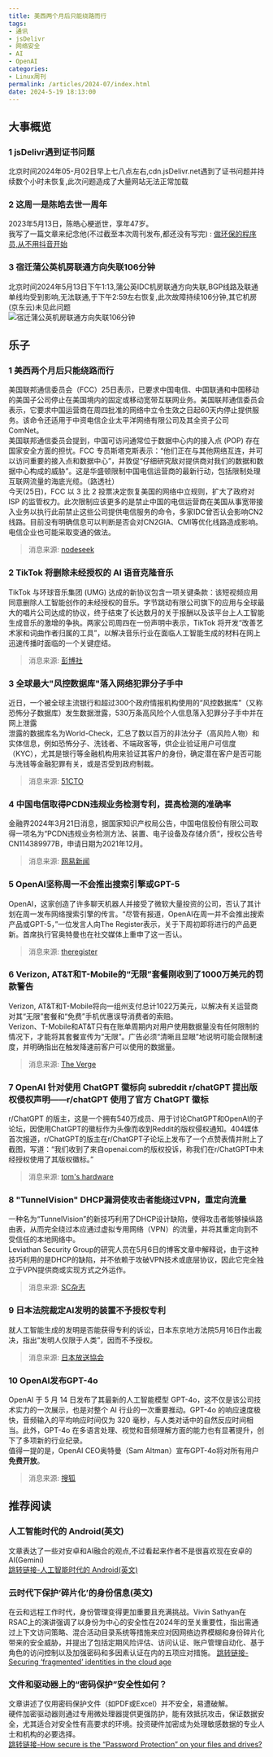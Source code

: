 ```yaml
---
title: 美西两个月后只能绕路而行
tags: 
- 通讯
- jsDelivr
- 网络安全
- AI
- OpenAI
categories: 
- Linux周刊
permalink: /articles/2024-07/index.html
date: 2024-5-19 18:13:00
---
```


## 大事概览
### 1 jsDelivr遇到证书问题
北京时间2024年05-月02日早上七八点左右,cdn.jsDelivr.net遇到了证书问题并持续数个小时未恢复,此次问题造成了大量网站无法正常加载

### 2 这周一是陈皓去世一周年
2023年5月13日，陈皓心梗逝世，享年47岁。   
我写了一篇文章来纪念他(不过截至本次周刊发布,都还没有写完) : [做环保的程序员,从不用抖音开始](https://ssdomei232.github.io/articles/anti-douyin/)

### 3 宿迁蒲公英机房联通方向失联106分钟
北京时间2024年5月13日下午1:13,蒲公英IDC机房联通方向失联,BGP线路及联通单线均受到影响,无法联通,于下午2:59左右恢复,此次故障持续106分钟,其它机房(京东云)未见此问题   
![宿迁蒲公英机房联通方向失联106分钟](/docs/assets/2024/07/AD01221B1B2E935414B0725865BB3C9A.jpg "宿迁蒲公英机房联通方向失联106分钟")

## 乐子

### 1 美西两个月后只能绕路而行
美国联邦通信委员会（FCC）25日表示，已要求中国电信、中国联通和中国移动的美国子公司停止在美国境内的固定或移动宽带互联网业务。美国联邦通信委员会表示，它要求中国运营商在周四批准的网络中立令生效之日起60天内停止提供服务。该命令还适用于中资电信企业太平洋网络有限公司及其全资子公司 ComNet。      
美国联邦通信委员会提到，中国可访问通常位于数据中心内的接入点 (POP) 存在国家安全方面的担忧。FCC 专员斯塔克斯表示：“他们正在与其他网络互连，并可以访问重要的接入点和数据中心”，并敦促“仔细研究敌对提供商对我们的数据和数据中心构成的威胁”。这是华盛顿限制中国电信运营商的最新行动，包括限制处理互联网流量的海底光缆。（路透社）   
今天(25日)，FCC 以 3 比 2 投票决定恢复美国的网络中立规则，扩大了政府对 ISP 的监管权力。此次限制应该更多的是禁止中国的电信运营商在美国从事宽带接入业务以执行此前禁止这些公司提供电信服务的命令，多家IDC曾否认会影响CN2线路。目前没有明确信息可以判断是否会对CN2GIA、CMI等优化线路造成影响。电信企业也可能采取变通的做法。    
> 消息来源: [nodeseek](https://www.nodeseek.com/post-99949-1)


### 2 TikTok 将删除未经授权的 AI 语音克隆音乐
TikTok 与环球音乐集团 (UMG) 达成的新协议包含一项关键条款：该短视频应用同意删除人工智能创作的未经授权的音乐。字节跳动有限公司旗下的应用与全球最大的唱片公司达成的协议，终于结束了长达数月的关于报酬以及该平台上人工智能生成音乐的激增的争执。两家公司周四在一份声明中表示，TikTok 将开发“改善艺术家和词曲作者归属的工具”，以解决音乐行业在面临人工智能生成的材料在网上迅速传播时面临的一个关键症结。
> 消息来源: [彭博社](https://www.bloomberg.com/news/articles/2024-05-02/unauthorized-ai-voice-clones-of-taylor-swift-face-removal-from-tiktok)


### 3 全球最大"风控数据库"落入网络犯罪分子手中
近日，一个被全球主流银行和超过300个政府情报机构使用的“风控数据库”（又称恐怖分子数据库）发生数据泄露，530万条高风险个人信息落入犯罪分子手中并在网上泄露   
泄露的数据库名为World-Check，汇总了数以百万的非法分子（高风险人物）和实体信息，例如恐怖分子、洗钱者、不端政客等，供企业验证用户可信度（KYC），尤其是银行等金融机构用来验证其客户的身份，确定潜在客户是否可能与洗钱等金融犯罪有关，或是否受到政府制裁。
> 消息来源: [51CTO](https://www.51cto.com/article/786750.html)


### 4 中国电信取得PCDN违规业务检测专利，提高检测的准确率
金融界2024年3月21日消息，据国家知识产权局公告，中国电信股份有限公司取得一项名为“PCDN违规业务检测方法、装置、电子设备及存储介质“，授权公告号CN114389977B，申请日期为2021年12月。
> 消息来源: [网易新闻](https://www.163.com/dy/article/ITQB7GF30519QIKK.html)


### 5 OpenAI坚称周一不会推出搜索引擎或GPT-5
OpenAI，这家创造了许多聊天机器人并接受了微软大量投资的公司，否认了其计划在周一发布网络搜索引擎的传言。“尽管有报道，OpenAI在周一并不会推出搜索产品或GPT-5，”一位发言人向The Register表示，关于下周初即将进行的产品更新。首席执行官奥特曼也在社交媒体上重申了这一否认。
> 消息来源: [theregister](https://www.theregister.com/2024/05/11/openai_product_search_monday/)


### 6 Verizon, AT&T和T-Mobile的“无限”套餐刚收到了1000万美元的罚款警告
Verizon, AT&T和T-Mobile将向一组州支付总计1022万美元，以解决有关运营商对其“无限”套餐和“免费”手机优惠误导消费者的索赔。   
Verizon、T-Mobile和AT&T只有在账单周期内对用户使用数据量没有任何限制的情况下，才能将其套餐宣传为“无限”。广告必须“清晰且显眼”地说明可能会限制速度，并明确指出在触发降速前客户可以使用的数据量。
>消息来源: [The Verge](https://www.theverge.com/2024/5/10/24153892/verizon-tmobile-att-unlimited-plan-free-phone-offers-fine)


### 7 OpenAI 针对使用 ChatGPT 徽标向 subreddit r/chatGPT 提出版权侵权声明——r/chatGPT 使用了官方 ChatGPT 徽标
r/ChatGPT 的版主，这是一个拥有540万成员、用于讨论ChatGPT和OpenAI的子论坛，因使用ChatGPT的徽标作为头像而收到Reddit的版权侵权通知。404媒体首次报道，r/ChatGPT的版主在r/ChatGPT子论坛上发布了一个点赞表情并附上了截图，写道：“我们收到了来自openai.com的版权投诉，称我们在r/ChatGPT中未经授权使用了其版权徽标。”    
> 消息来源: [tom's hardware](https://www.tomshardware.com/tech-industry/artificial-intelligence/openai-hits-subreddit-with-copyright-claim-for-using-chapgpt-logo)


### 8 "TunnelVision" DHCP漏洞使攻击者能绕过VPN，重定向流量
一种名为“TunnelVision”的新技巧利用了DHCP设计缺陷，使得攻击者能够操纵路由表，从而完全绕过本应通过虚拟专用网络（VPN）的流量，并将其重定向到不受信任的本地网络中。   
Leviathan Security Group的研究人员在5月6日的博客文章中解释说，由于这种技巧利用的是DHCP的缺陷，并不依赖于攻破VPN技术或底层协议，因此它完全独立于VPN提供商或实现方式之外运作。   
> 消息来源: [SC杂志](https://www.scmagazine.com/news/tunnelvision-dhcp-flaw-lets-attackers-bypass-vpns-redirect-traffic)

### 9 日本法院裁定AI发明的装置不予授权专利
就人工智能生成的发明是否能获得专利的诉讼，日本东京地方法院5月16日作出裁决，指出“发明人仅限于人类”，因而不予授权。
> 消息来源: [日本放送協会](https://www3.nhk.or.jp/nhkworld/zh/news/k10014451961000/)

### 10 OpenAI发布GPT-4o
OpenAI 于 5 月 14 日发布了其最新的人工智能模型 GPT-4o，这不仅是该公司技术实力的一次展示，也是对整个 AI 行业的一次重要推动。GPT-4o 的响应速度极快，音频输入的平均响应时间仅为 320 毫秒，与人类对话中的自然反应时间相当。此外，GPT-4o 在多语言处理、视觉和音频理解方面的能力也有显著提升，创下了多项新的行业纪录。   
值得一提的是，OpenAI CEO奥特曼（Sam Altman）宣布GPT-4o将对所有用户**免费开放**。
> 消息来源: [搜狐](https://www.sohu.com/a/779799266_472308)



## 推荐阅读

### 人工智能时代的 Android(英文)
文章表达了一些对安卓和AI融合的观点,不过看起来作者不是很喜欢现在安卓的AI(Gemini)   
[跳转链接-人工智能时代的 Android(英文)](https://www.theverge.com/2024/5/11/24152977/android-ai-google-io-2024-gemini)   

### 云时代下保护‘碎片化’的身份信息(英文)
在云和远程工作时代，身份管理变得更加重要且充满挑战。Vivin Sathyan在RSAC上的演讲强调了以身份为中心的安全性在2024年的至关重要性，指出需通过上下文访问策略、混合活动目录系统等措施来应对因网络边界模糊和身份碎片化带来的安全威胁，并提出了包括定期风险评估、访问认证、账户管理自动化、基于角色的访问控制以及加强密码和多因素认证在内的五项应对措施。
[跳转链接-Securing ‘fragmented’ identities in the cloud age](https://www.scmagazine.com/news/rsac-2024-securing-fragmented-identities-in-the-cloud-age)

### 文件和驱动器上的“密码保护”安全性如何？
文章讲述了仅用密码保护文件（如PDF或Excel）并不安全，易遭破解。   
硬件加密驱动器则通过专用微处理器提供更强防护，能有效抵抗攻击，保证数据安全，尤其适合对安全性有高要求的环境。投资硬件加密成为处理敏感数据的专业人士和机构的必要选择。   
[跳转链接-How secure is the “Password Protection” on your files and drives?](https://www.helpnetsecurity.com/2024/05/10/password-protect-pdf-excel-files/)

